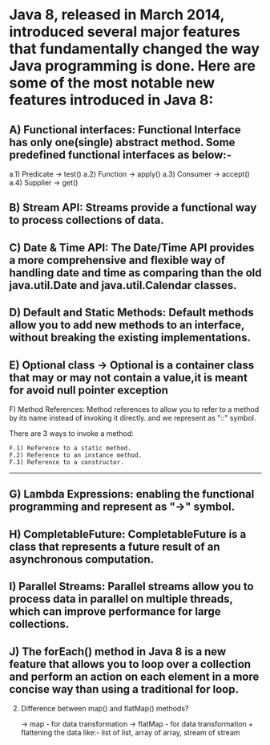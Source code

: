 # Java 8, released in March 2014, introduced several major features that fundamentally changed the way Java programming is done. Here are some of the most notable new features introduced in Java 8:

 A) Functional interfaces: Functional Interface has only one(single) abstract method. Some predefined functional interfaces as below:-
--------------
  a.1) Predicate -> test()
  a.2) Function  -> apply()
  a.3) Consumer -> accept()
  a.4) Supplier -> get()

  
 B) Stream API: Streams provide a functional way to process collections of data.
--------------
C) Date & Time API: The Date/Time API provides a more comprehensive and flexible way of handling date and time as comparing than the old java.util.Date and java.util.Calendar classes.
--------------
D) Default and Static Methods: Default methods allow you to add new methods to an interface,
  without breaking the existing implementations.
--------------
E) Optional class -> Optional is a container class that may or may not contain a value,it is meant for avoid null pointer exception
--------------
F) Method References: Method references to allow you to refer to a method by its name instead of invoking it directly.
   and we represent as "::" symbol.
   
   There are 3 ways to invoke a method:

    F.1) Reference to a static method.
    F.2) Reference to an instance method.
    F.3) Reference to a constructor.
--------------
G) Lambda Expressions: enabling the functional programming and represent as "->" symbol.
--------------
H) CompletableFuture: CompletableFuture is a class that represents a future result of an asynchronous computation.
--------------
I) Parallel Streams: Parallel streams allow you to process data in parallel on multiple threads, which can improve performance for large collections.
--------------
J) The forEach() method in Java 8 is a new feature that allows you to loop over a collection and perform an action on each element in a more concise way than using a traditional for loop.
--------------
2) Difference between map() and flatMap() methods?
  
   -> map - for data transformation
   -> flatMap - for data transformation + flattening the data 
              like:- list of list, array of array, stream of stream